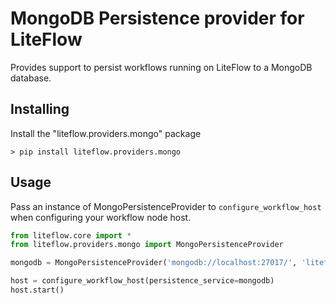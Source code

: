 # MongoDB Persistence provider for LiteFlow

Provides support to persist workflows running on LiteFlow to a MongoDB database.

## Installing

Install the "liteflow.providers.mongo" package

```
> pip install liteflow.providers.mongo
```

## Usage

Pass an instance of MongoPersistenceProvider to `configure_workflow_host` when configuring your workflow node host.

```python
from liteflow.core import *
from liteflow.providers.mongo import MongoPersistenceProvider

mongodb = MongoPersistenceProvider('mongodb://localhost:27017/', 'liteflow')

host = configure_workflow_host(persistence_service=mongodb)
host.start()

```
